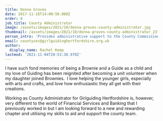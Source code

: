 ```yaml
---
title: Donna Groves
date: 2017-11-16T14:00:50.000Z
order: 8
job_title: County Administrator
image: /assets/images/2021/10/donna-groves-county-administrator.jpg
thumbnail: /assets/images/2021/10/donna-groves-county-administrator_237v2.jpg
person_intro: 'Provides administrative support to the County Commissioner, Team and Advisers'
email: countysec@girlguidinghertfordshire.org.uk
author:
  display_name: Rachel Kemp
lastmod: '2021-11-04T20:53:38.970Z'
---
```

I have such fond memories of being a Brownie and a Guide as a child and my love of Guiding has been reignited after becoming a unit volunteer when my daughter joined Brownies.  I love helping the younger girls, especially with arts and crafts, and love how enthusiastic they all get with their creations.

Working as County Administrator for Girlguiding Hertfordshire is, however, very different to the world of Financial Services and Banking that I previously worked in but I am looking forward to a new and rewarding chapter and utilising my skills to aid and support the county team.
